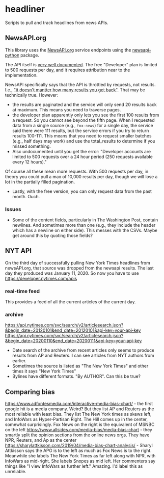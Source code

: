 # headliner
Scripts to pull and track headlines from news APIs.

## NewsAPI.org
This library uses the [NewsAPI.org](https://newsapi.org/) service endpoints using the [newsapi-python](https://github.com/mattlisiv/newsapi-python) package.

The API itself is [very well documented](https://newsapi.org/docs). The free "Developer" plan is limited to 500 requests per day, and it requires attribution near to the implementation.

NewsAPI specifically says that the API is throttled by requests, not results. I.e., ["it doesn't mantter how many results you get back"](https://newsapi.org/pricing). That may be technically true. However:
- the results are paginated and the service will only send 20 results back at maximum. This means you need to traverse pages.
- the developer plan apparently only lets you see the first 100 results from a request. So you cannot see beyond the fifth page. When I requested data from a single source (e.g., `fox-news`) for a single day, the service said there were 111 results, but the service errors if you try to return results 100-111. This means that you need to request smaller batches (e.g., half days may work) and use the total_results to determine if you missed something.
- Also undocumented until you get the error: "Developer accounts are limited to 500 requests over a 24 hour period (250 requests available every 12 hours)."

Of course all these mean more requests. With 500 requests per day, in theory you could pull a max of 10,000 results per day, though we will lose a lot in the partially filled pagination.
- Lastly, with the free version, you can only request data from the past month. Ouch.

### Issues
- Some of the content fields, particularly in The Washington Post, contain newlines. And sometimes more than one (e.g., they include the header which has a newline on either side). This messes with the CSVs. Maybe get around this by quoting those fields?

## NYT API
On the third day of successfully pulling New York Times headlines from newsAPI.org, that source was dropped from the newsapi results. The last day they produced was January 11, 2020. So now you have to use https://developer.nytimes.com/apis

### real-time feed
This provides a feed of all the current articles of the current day.

### archive
https://api.nytimes.com/svc/search/v2/articlesearch.json?&begin_date=20120101&end_date=20120101&api-key=your-api-key
https://api.nytimes.com/svc/search/v2/articlesearch.json?&begin_date=20200110&end_date=20200111&api-key=your-api-key

- Date search of the archive from recent articles only seems to produce results from AP and Reuters. I can see articles from NYT authors from earlier.
- Sometimes the source is listed as "The New York Times" and other times it says "New York Times"
- Bylines have different formats. "By AUTHOR". Can this be true?

## Comparing bias
https://www.adfontesmedia.com/interactive-media-bias-chart/ - the first google hit is a media company. Weird? But they list AP and Reuters as the most reliable with least bias. They list The New York times as skews left, and InfoWars as Hyper-Partisan Right. The Hill comes up in the center, somewhat surprisingly. Fox News on the right is the equivalent of MSNBC on the left
https://www.allsides.com/media-bias/media-bias-chart - they smartly split the opinion sections from the online news orgs. They have NPR, Reuters, and Ap as the center
https://sharylattkisson.com/2019/04/media-bias-chart-analysis/ - Sharyl Attkisson says the APO is to the left as much as Fox News is to the right. Meanwhile she labels The New York Times as far left along with NPR, with InfoWars as mid-right. She labels Snopes as mid left. Her commenters say things like "I view InfoWars as further left." Amazing. I'd label this as unreliable.